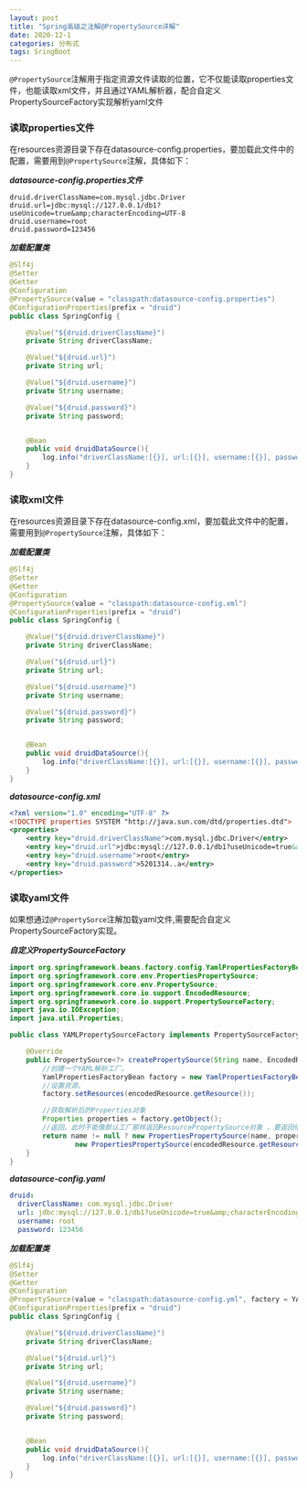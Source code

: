 ```yaml
---
layout: post
title: "Spring高级之注解@PropertySource详解"
date: 2020-12-1
categories: 分布式
tags: SringBoot
--- 
```


`@PropertySource`注解用于指定资源文件读取的位置，它不仅能读取properties文件，也能读取xml文件，并且通过YAML解析器，配合自定义PropertySourceFactory实现解析yaml文件



### 读取properties文件

在resources资源目录下存在datasource-config.properties，要加载此文件中的配置，需要用到`@PropertySource`注解，具体如下：

***datasource-config.properties文件***

```properties
druid.driverClassName=com.mysql.jdbc.Driver
druid.url=jdbc:mysql://127.0.0.1/db1?useUnicode=true&amp;characterEncoding=UTF-8
druid.username=root
druid.password=123456
```

***加载配置类***

```java
@Slf4j
@Setter
@Getter
@Configuration
@PropertySource(value = "classpath:datasource-config.properties")
@ConfigurationProperties(prefix = "druid")
public class SpringConfig {

    @Value("${druid.driverClassName}")
    private String driverClassName;

    @Value("${druid.url}")
    private String url;

    @Value("${druid.username}")
    private String username;

    @Value("${druid.password}")
    private String password;


    @Bean
    public void druidDataSource(){
        log.info("driverClassName:[{}], url:[{}], username:[{}], password:[{}]", driverClassName, url, username, password);
    }
}
```

### 读取xml文件

在resources资源目录下存在datasource-config.xml，要加载此文件中的配置，需要用到`@PropertySource`注解，具体如下：

***加载配置类***
```java
@Slf4j
@Setter
@Getter
@Configuration
@PropertySource(value = "classpath:datasource-config.xml")
@ConfigurationProperties(prefix = "druid")
public class SpringConfig {

    @Value("${druid.driverClassName}")
    private String driverClassName;

    @Value("${druid.url}")
    private String url;

    @Value("${druid.username}")
    private String username;

    @Value("${druid.password}")
    private String password;


    @Bean
    public void druidDataSource(){
        log.info("driverClassName:[{}], url:[{}], username:[{}], password:[{}]", driverClassName, url, username, password);
    }
}
```

***datasource-config.xml***

```xml
<?xml version="1.0" encoding="UTF-8" ?>
<!DOCTYPE properties SYSTEM "http://java.sun.com/dtd/properties.dtd">
<properties>
    <entry key="druid.driverClassName">com.mysql.jdbc.Driver</entry>
    <entry key="druid.url">jdbc:mysql://127.0.0.1/db1?useUnicode=true&amp;characterEncoding=UTF-8</entry>
    <entry key="druid.username">root</entry>
    <entry key="druid.password">5201314..a</entry>
</properties>
```

### 读取yaml文件

如果想通过`@PropertySorce`注解加载yaml文件,需要配合自定义PropertySourceFactory实现。

***自定义PropertySourceFactory***

```java
import org.springframework.beans.factory.config.YamlPropertiesFactoryBean;
import org.springframework.core.env.PropertiesPropertySource;
import org.springframework.core.env.PropertySource;
import org.springframework.core.io.support.EncodedResource;
import org.springframework.core.io.support.PropertySourceFactory;
import java.io.IOException;
import java.util.Properties;

public class YAMLPropertySourceFactory implements PropertySourceFactory {

    @Override
    public PropertySource<?> createPropertySource(String name, EncodedResource encodedResource) throws IOException {
        //创建一个YAML解析工厂。
        YamlPropertiesFactoryBean factory = new YamlPropertiesFactoryBean();
        //设置资源。
        factory.setResources(encodedResource.getResource());

        //获取解析后的Properties对象
        Properties properties = factory.getObject();
        //返回。此时不能像默认工厂那样返回ResourcePropertySource对象 ，要返回他的父类PropertiesPropertySource对象。
        return name != null ? new PropertiesPropertySource(name, properties) :
                new PropertiesPropertySource(encodedResource.getResource().getFilename(),properties);
    }
}
```

***datasource-config.yaml***

```yaml
druid:
  driverClassName: com.mysql.jdbc.Driver
  url: jdbc:mysql://127.0.0.1/db1?useUnicode=true&amp;characterEncoding=UTF-8
  username: root
  password: 123456
```


***加载配置类***
```java
@Slf4j
@Setter
@Getter
@Configuration
@PropertySource(value = "classpath:datasource-config.yml", factory = YAMLPropertySourceFactory.class)
@ConfigurationProperties(prefix = "druid")
public class SpringConfig {

    @Value("${druid.driverClassName}")
    private String driverClassName;

    @Value("${druid.url}")
    private String url;

    @Value("${druid.username}")
    private String username;

    @Value("${druid.password}")
    private String password;


    @Bean
    public void druidDataSource(){
        log.info("driverClassName:[{}], url:[{}], username:[{}], password:[{}]", driverClassName, url, username, password);
    }
}
```